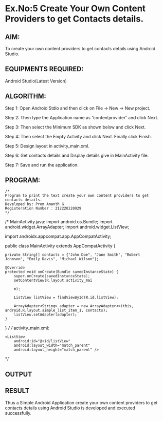 
# Ex.No:5 Create Your Own Content Providers to get Contacts details.


## AIM:

To create your own content providers to get contacts details using Android Studio.

## EQUIPMENTS REQUIRED:

Android Studio(Latest Version)

## ALGORITHM:

Step 1: Open Android Stdio and then click on File -> New -> New project.

Step 2: Then type the Application name as “contentprovider″ and click Next. 

Step 3: Then select the Minimum SDK as shown below and click Next.

Step 4: Then select the Empty Activity and click Next. Finally click Finish.

Step 5: Design layout in activity_main.xml.

Step 6: Get contacts details and Display details give in MainActivity file.

Step 7: Save and run the application.

## PROGRAM:
```
/*
Program to print the text create your own content providers to get contacts details.
Developed by: Prem Ananth G
Registeration Number : 212220220029
*/
```
/*
MainActivity.java:
import android.os.Bundle;
import android.widget.ArrayAdapter;
import android.widget.ListView;

import androidx.appcompat.app.AppCompatActivity;

public class MainActivity extends AppCompatActivity {

    private String[] contacts = {"John Doe", "Jane Smith", "Robert Johnson", "Emily Davis", "Michael Wilson"};

    @Override
    protected void onCreate(Bundle savedInstanceState) {
        super.onCreate(savedInstanceState);
        setContentView(R.layout.activity_mai
        
        n);

        ListView listView = findViewById(R.id.listView);

        ArrayAdapter<String> adapter = new ArrayAdapter<>(this, android.R.layout.simple_list_item_1, contacts);
        listView.setAdapter(adapter);
    }
}
*/
/*
activity_main.xml:

<RelativeLayout xmlns:android="http://schemas.android.com/apk/res/android"
    xmlns:tools="http://schemas.android.com/tools"
    android:layout_width="match_parent"
    android:layout_height="match_parent"
    android:paddingLeft="16dp"
    android:paddingTop="16dp"
    android:paddingRight="16dp"
    android:paddingBottom="16dp"
    tools:context=".MainActivity">

    <ListView
        android:id="@+id/listView"
        android:layout_width="match_parent"
        android:layout_height="match_parent" />

</RelativeLayout>
*/

## OUTPUT



## RESULT
Thus a Simple Android Application create your own content providers to get contacts details using Android Studio is developed and executed successfully.

